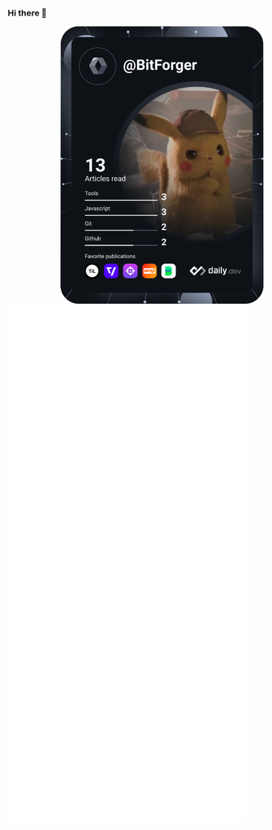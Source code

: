 ### Hi there 👋

<!--
**BitForger/BitForger** is a ✨ _special_ ✨ repository because its `README.md` (this file) appears on your GitHub profile.

Here are some ideas to get you started:

- 🔭 I’m currently working on ...
- 🌱 I’m currently learning ...
- 👯 I’m looking to collaborate on ...
- 🤔 I’m looking for help with ...
- 💬 Ask me about ...
- 📫 How to reach me: ...
- 😄 Pronouns: ...
- ⚡ Fun fact: ...
-->
<a href="https://app.daily.dev/DailyDevTips"><img align="right" src="https://github.com/bitforger/bitforger/blob/master/devcard.svg" width="400" alt="Chris Bongers's Dev Card"/></a>

![github-metrics.svg](./github-metrics.svg)
